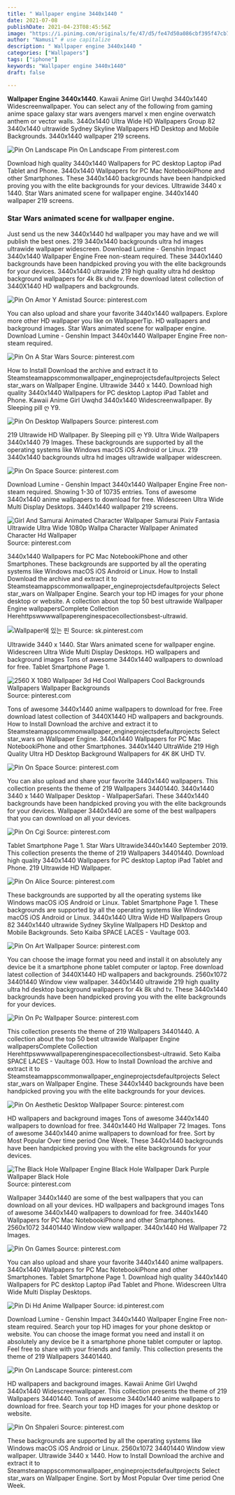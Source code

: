 ```yaml
---
title: " Wallpaper engine 3440x1440 "
date: 2021-07-08
publishDate: 2021-04-23T08:45:56Z
image: "https://i.pinimg.com/originals/fe/47/d5/fe47d50a086cbf395f47cb7a496f82d9.png"
author: "Namusi" # use capitalize
description: " Wallpaper engine 3440x1440 "
categories: ["Wallpapers"]
tags: ["iphone"]
keywords: "Wallpaper engine 3440x1440"
draft: false

---
```



**Wallpaper Engine 3440x1440**. Kawaii Anime Girl Uwqhd 3440x1440 Widescreenwallpaper. You can select any of the following from gaming anime space galaxy star wars avengers marvel x men engine overwatch anthem or vector walls. 3440x1440 Ultra Wide HD Wallpapers Group 82 3440x1440 ultrawide Sydney Skyline Wallpapers HD Desktop and Mobile Backgrounds. 3440x1440 wallpaper 219 screens.

![Pin On Landscape](https://i.pinimg.com/736x/2d/76/87/2d76877aa6e027223bf72c5948e2cd6a.jpg "Pin On Landscape")
Pin On Landscape From pinterest.com


Download high quality 3440x1440 Wallpapers for PC desktop Laptop iPad Tablet and Phone. 3440x1440 Wallpapers for PC Mac NotebookiPhone and other Smartphones. These 3440x1440 backgrounds have been handpicked proving you with the elite backgrounds for your devices. Ultrawide 3440 x 1440. Star Wars animated scene for wallpaper engine. 3440x1440 wallpaper 219 screens.

### Star Wars animated scene for wallpaper engine.

Just send us the new 3440x1440 hd wallpaper you may have and we will publish the best ones. 219 3440x1440 backgrounds ultra hd images ultrawide wallpaper widescreen. Download Lumine - Genshin Impact 3440x1440 Wallpaper Engine Free non-steam required. These 3440x1440 backgrounds have been handpicked proving you with the elite backgrounds for your devices. 3440x1440 ultrawide 219 high quality ultra hd desktop background wallpapers for 4k 8k uhd tv. Free download latest collection of 3440X1440 HD wallpapers and backgrounds.


![Pin On Amor Y Amistad](https://i.pinimg.com/originals/30/fb/b1/30fbb10814de8bb2c573273b080918b7.png "Pin On Amor Y Amistad")
Source: pinterest.com

You can also upload and share your favorite 3440x1440 wallpapers. Explore more other HD wallpaper you like on WallpaperTip. HD wallpapers and background images. Star Wars animated scene for wallpaper engine. Download Lumine - Genshin Impact 3440x1440 Wallpaper Engine Free non-steam required.

![Pin On A Star Wars](https://i.pinimg.com/originals/98/e6/7e/98e67e7ffc7598a0cf63ff48e4121ab8.jpg "Pin On A Star Wars")
Source: pinterest.com

How to Install Download the archive and extract it to Steamsteamappscommonwallpaper_engineprojectsdefaultprojects Select star_wars on Wallpaper Engine. Ultrawide 3440 x 1440. Download high quality 3440x1440 Wallpapers for PC desktop Laptop iPad Tablet and Phone. Kawaii Anime Girl Uwqhd 3440x1440 Widescreenwallpaper. By Sleeping pill ღ Y9.

![Pin On Desktop Wallpapers](https://i.pinimg.com/originals/f4/8b/e8/f48be8ef06c87a7e49318b6819ee4a0d.jpg "Pin On Desktop Wallpapers")
Source: pinterest.com

219 Ultrawide HD Wallpaper. By Sleeping pill ღ Y9. Ultra Wide Wallpapers 3440x1440 79 Images. These backgrounds are supported by all the operating systems like Windows macOS iOS Android or Linux. 219 3440x1440 backgrounds ultra hd images ultrawide wallpaper widescreen.

![Pin On Space](https://i.pinimg.com/originals/cd/ca/78/cdca7852ae158f9ab3b148fc5a1d3c68.jpg "Pin On Space")
Source: pinterest.com

Download Lumine - Genshin Impact 3440x1440 Wallpaper Engine Free non-steam required. Showing 1-30 of 10735 entries. Tons of awesome 3440x1440 anime wallpapers to download for free. Widescreen Ultra Wide Multi Display Desktops. 3440x1440 wallpaper 219 screens.

![Girl And Samurai Animated Character Wallpaper Samurai Pixiv Fantasia Ultrawide Ultra Wide 1080p Wallpa Character Wallpaper Animated Character Hd Wallpaper](https://i.pinimg.com/originals/93/60/36/936036333df55255b62cf5f6358b2df1.jpg "Girl And Samurai Animated Character Wallpaper Samurai Pixiv Fantasia Ultrawide Ultra Wide 1080p Wallpa Character Wallpaper Animated Character Hd Wallpaper")
Source: pinterest.com

3440x1440 Wallpapers for PC Mac NotebookiPhone and other Smartphones. These backgrounds are supported by all the operating systems like Windows macOS iOS Android or Linux. How to Install Download the archive and extract it to Steamsteamappscommonwallpaper_engineprojectsdefaultprojects Select star_wars on Wallpaper Engine. Search your top HD images for your phone desktop or website. A collection about the top 50 best ultrawide Wallpaper Engine wallpapersComplete Collection Herehttpswwwwallpaperenginespacecollectionsbest-ultrawid.

![Wallpaper에 있는 핀](https://i.pinimg.com/originals/43/cd/00/43cd00e6c9d7724049823a8ed82c2a8f.jpg "Wallpaper에 있는 핀")
Source: sk.pinterest.com

Ultrawide 3440 x 1440. Star Wars animated scene for wallpaper engine. Widescreen Ultra Wide Multi Display Desktops. HD wallpapers and background images Tons of awesome 3440x1440 wallpapers to download for free. Tablet Smartphone Page 1.

![2560 X 1080 Wallpaper 3d Hd Cool Wallpapers Cool Backgrounds Wallpapers Wallpaper Backgrounds](https://i.pinimg.com/originals/93/76/85/9376855b2937f6ee99f756a1e6228af6.jpg "2560 X 1080 Wallpaper 3d Hd Cool Wallpapers Cool Backgrounds Wallpapers Wallpaper Backgrounds")
Source: pinterest.com

Tons of awesome 3440x1440 anime wallpapers to download for free. Free download latest collection of 3440X1440 HD wallpapers and backgrounds. How to Install Download the archive and extract it to Steamsteamappscommonwallpaper_engineprojectsdefaultprojects Select star_wars on Wallpaper Engine. 3440x1440 Wallpapers for PC Mac NotebookiPhone and other Smartphones. 3440x1440 UltraWide 219 High Quality Ultra HD Desktop Background Wallpapers for 4K 8K UHD TV.

![Pin On Space](https://i.pinimg.com/736x/93/d5/ee/93d5ee68566fcf393b27d646a80675df.jpg "Pin On Space")
Source: pinterest.com

You can also upload and share your favorite 3440x1440 wallpapers. This collection presents the theme of 219 Wallpapers 34401440. 3440x1440 3440 x 1440 Wallpaper Desktop - WallpaperSafari. These 3440x1440 backgrounds have been handpicked proving you with the elite backgrounds for your devices. Wallpaper 3440x1440 are some of the best wallpapers that you can download on all your devices.

![Pin On Cgi](https://i.pinimg.com/736x/4b/da/c4/4bdac419169f43a2dd82dfee72bcee52.jpg "Pin On Cgi")
Source: pinterest.com

Tablet Smartphone Page 1. Star Wars Ultrawide3440x1440 September 2019. This collection presents the theme of 219 Wallpapers 34401440. Download high quality 3440x1440 Wallpapers for PC desktop Laptop iPad Tablet and Phone. 219 Ultrawide HD Wallpaper.

![Pin On Alice](https://i.pinimg.com/originals/49/77/e9/4977e995f894ecf1562854ac0e919f91.jpg "Pin On Alice")
Source: pinterest.com

These backgrounds are supported by all the operating systems like Windows macOS iOS Android or Linux. Tablet Smartphone Page 1. These backgrounds are supported by all the operating systems like Windows macOS iOS Android or Linux. 3440x1440 Ultra Wide HD Wallpapers Group 82 3440x1440 ultrawide Sydney Skyline Wallpapers HD Desktop and Mobile Backgrounds. Seto Kaiba SPACE LACES - Vaultage 003.

![Pin On Art Wallpaper](https://i.pinimg.com/originals/f0/f9/cb/f0f9cbb85e3411988b822c371f1f9ddd.jpg "Pin On Art Wallpaper")
Source: pinterest.com

You can choose the image format you need and install it on absolutely any device be it a smartphone phone tablet computer or laptop. Free download latest collection of 3440X1440 HD wallpapers and backgrounds. 2560x1072 34401440 Window view wallpaper. 3440x1440 ultrawide 219 high quality ultra hd desktop background wallpapers for 4k 8k uhd tv. These 3440x1440 backgrounds have been handpicked proving you with the elite backgrounds for your devices.

![Pin On Pc Wallpaper](https://i.pinimg.com/originals/a9/32/9b/a9329b6beb4d240a05cef743877b59eb.jpg "Pin On Pc Wallpaper")
Source: pinterest.com

This collection presents the theme of 219 Wallpapers 34401440. A collection about the top 50 best ultrawide Wallpaper Engine wallpapersComplete Collection Herehttpswwwwallpaperenginespacecollectionsbest-ultrawid. Seto Kaiba SPACE LACES - Vaultage 003. How to Install Download the archive and extract it to Steamsteamappscommonwallpaper_engineprojectsdefaultprojects Select star_wars on Wallpaper Engine. These 3440x1440 backgrounds have been handpicked proving you with the elite backgrounds for your devices.

![Pin On Aesthetic Desktop Wallpaper](https://i.pinimg.com/600x315/a3/15/80/a3158011a18e623c4d25b68846ee9383.jpg "Pin On Aesthetic Desktop Wallpaper")
Source: pinterest.com

HD wallpapers and background images Tons of awesome 3440x1440 wallpapers to download for free. 3440x1440 Hd Wallpaper 72 Images. Tons of awesome 3440x1440 anime wallpapers to download for free. Sort by Most Popular Over time period One Week. These 3440x1440 backgrounds have been handpicked proving you with the elite backgrounds for your devices.

![The Black Hole Wallpaper Engine Black Hole Wallpaper Dark Purple Wallpaper Black Hole](https://i.pinimg.com/736x/16/45/94/164594cb1c6eeb0ff486b826ca0d53eb.jpg "The Black Hole Wallpaper Engine Black Hole Wallpaper Dark Purple Wallpaper Black Hole")
Source: pinterest.com

Wallpaper 3440x1440 are some of the best wallpapers that you can download on all your devices. HD wallpapers and background images Tons of awesome 3440x1440 wallpapers to download for free. 3440x1440 Wallpapers for PC Mac NotebookiPhone and other Smartphones. 2560x1072 34401440 Window view wallpaper. 3440x1440 Hd Wallpaper 72 Images.

![Pin On Games](https://i.pinimg.com/originals/4a/e2/61/4ae26171588a8e0c325bd9af5c6137c0.jpg "Pin On Games")
Source: pinterest.com

You can also upload and share your favorite 3440x1440 anime wallpapers. 3440x1440 Wallpapers for PC Mac NotebookiPhone and other Smartphones. Tablet Smartphone Page 1. Download high quality 3440x1440 Wallpapers for PC desktop Laptop iPad Tablet and Phone. Widescreen Ultra Wide Multi Display Desktops.

![Pin Di Hd Anime Wallpaper](https://i.pinimg.com/originals/59/99/34/599934588f7d3b802d5c8eda5896b474.jpg "Pin Di Hd Anime Wallpaper")
Source: id.pinterest.com

Download Lumine - Genshin Impact 3440x1440 Wallpaper Engine Free non-steam required. Search your top HD images for your phone desktop or website. You can choose the image format you need and install it on absolutely any device be it a smartphone phone tablet computer or laptop. Feel free to share with your friends and family. This collection presents the theme of 219 Wallpapers 34401440.

![Pin On Landscape](https://i.pinimg.com/736x/2d/76/87/2d76877aa6e027223bf72c5948e2cd6a.jpg "Pin On Landscape")
Source: pinterest.com

HD wallpapers and background images. Kawaii Anime Girl Uwqhd 3440x1440 Widescreenwallpaper. This collection presents the theme of 219 Wallpapers 34401440. Tons of awesome 3440x1440 anime wallpapers to download for free. Search your top HD images for your phone desktop or website.

![Pin On Shpaleri](https://i.pinimg.com/originals/fe/47/d5/fe47d50a086cbf395f47cb7a496f82d9.png "Pin On Shpaleri")
Source: pinterest.com

These backgrounds are supported by all the operating systems like Windows macOS iOS Android or Linux. 2560x1072 34401440 Window view wallpaper. Ultrawide 3440 x 1440. How to Install Download the archive and extract it to Steamsteamappscommonwallpaper_engineprojectsdefaultprojects Select star_wars on Wallpaper Engine. Sort by Most Popular Over time period One Week.


